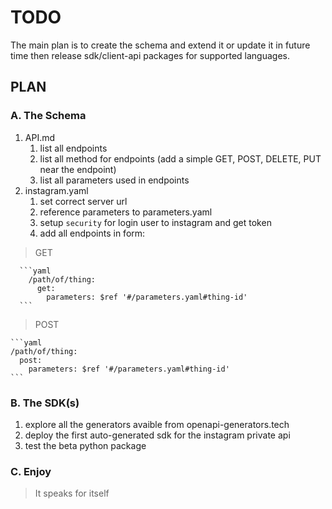 # TODO

The main plan is to create the schema and extend it or update it in future time then release sdk/client-api packages for supported languages.

## PLAN

### A. The Schema

1. API.md
   1. list all endpoints
   2. list all method for endpoints (add a simple GET, POST, DELETE, PUT near the endpoint)
   3. list all parameters used in endpoints
2. instagram.yaml
   1. set correct server url
   2. reference parameters to parameters.yaml
   3. setup `security` for login user to instagram and get token
   4. add all endpoints in form:

  > GET

      ```yaml
        /path/of/thing:
          get:
            parameters: $ref '#/parameters.yaml#thing-id'
      ```
  > POST

    ```yaml
    /path/of/thing:
      post:
        parameters: $ref '#/parameters.yaml#thing-id'
    ```
### B. The SDK(s)
  1. explore all the generators avaible from openapi-generators.tech
  2. deploy the first auto-generated sdk for the instagram private api
  3. test the beta python package

### C. Enjoy
  > It speaks for itself